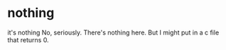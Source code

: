 # nothing
it's nothing
No, seriously. There's nothing here. But I might put in a c file that returns 0.

